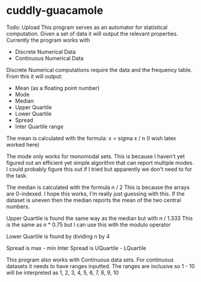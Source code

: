 # cuddly-guacamole

Todo: Upload
This program serves as an automator for statistical computation. Given a set of data it will output the relevant properties.
Currently the program works with 

* Discrete Numerical Data
* Continuous Numerical Data

Discrete Numerical computations require the data and the frequency table. From this it will output:

* Mean (as a floating point number)
* Mode 
* Median
* Upper Quartile
* Lower Quartile
* Spread
* Inter Quartile range

The mean is calculated with the formula:
    x = sigma x / n (I wish latex worked here)

The mode only works for monomodal sets. This is because I haven't yet figured out an efficient yet simple algorithm that can report multiple modes. I could probably figure this out if I tried but apparently we don't need to for the task.

The median is calculated with the formula
    n / 2
This is because the arrays are 0-indexed. I hope this works, I'm really just guessing with this.
If the dataset is uneven then the median reports the mean of the two central numbers.

Upper Quartile is found the same way as the median but with
    n / 1.333
This is the same as n * 0.75 but I can use this with the modulo operator

Lower Quartile is found by dividing n by 4

Spread is max - min 
Inter Spread is UQuartile - LQuartile

This program also works with Continuous data sets.
For continuous datasets it needs to have ranges inputted.
The ranges are inclusive so 1 - 10 will be interpreted as 1, 2, 3, 4, 5, 6, 7, 8, 9, 10

